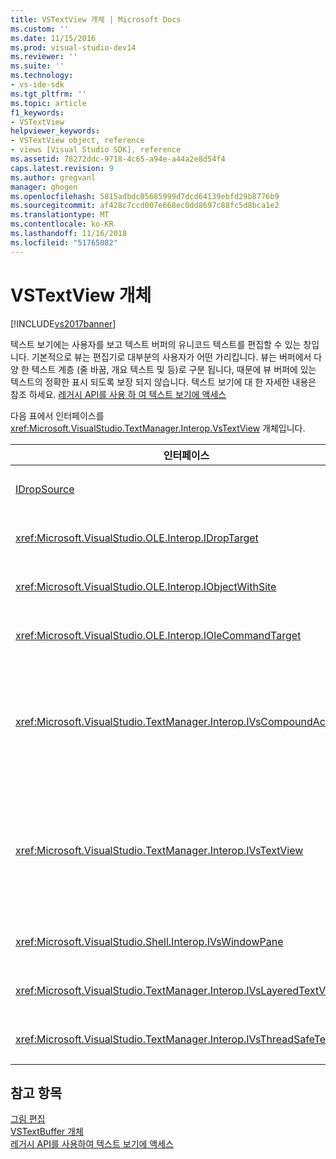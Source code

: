 ```yaml
---
title: VSTextView 개체 | Microsoft Docs
ms.custom: ''
ms.date: 11/15/2016
ms.prod: visual-studio-dev14
ms.reviewer: ''
ms.suite: ''
ms.technology:
- vs-ide-sdk
ms.tgt_pltfrm: ''
ms.topic: article
f1_keywords:
- VSTextView
helpviewer_keywords:
- VSTextView object, reference
- views [Visual Studio SDK], reference
ms.assetid: 78272ddc-9718-4c65-a94e-a44a2e8d54f4
caps.latest.revision: 9
ms.author: gregvanl
manager: ghogen
ms.openlocfilehash: 5815adbdc05685999d7dcd64139ebfd29b8776b9
ms.sourcegitcommit: af428c7ccd007e668ec0dd8697c88fc5d8bca1e2
ms.translationtype: MT
ms.contentlocale: ko-KR
ms.lasthandoff: 11/16/2018
ms.locfileid: "51765082"
---
```

# <a name="vstextview-object"></a>VSTextView 개체
[!INCLUDE[vs2017banner](../includes/vs2017banner.md)]

텍스트 보기에는 사용자를 보고 텍스트 버퍼의 유니코드 텍스트를 편집할 수 있는 창입니다. 기본적으로 뷰는 편집기로 대부분의 사용자가 어떤 가리킵니다. 뷰는 버퍼에서 다양 한 텍스트 계층 (줄 바꿈, 개요 텍스트 및 등)로 구분 됩니다, 때문에 뷰 버퍼에 있는 텍스트의 정확한 표시 되도록 보장 되지 않습니다. 텍스트 보기에 대 한 자세한 내용은 참조 하세요. [레거시 API를 사용 하 여 텍스트 보기에 액세스](../extensibility/accessing-thetext-view-by-using-the-legacy-api.md)  
  
 다음 표에서 인터페이스를 <xref:Microsoft.VisualStudio.TextManager.Interop.VsTextView> 개체입니다.  
  
|인터페이스|설명|  
|---------------|-----------------|  
|[IDropSource](http://msdn.microsoft.com/library/windows/desktop/ms690071)|표준 OLE 인터페이스입니다.|  
|<xref:Microsoft.VisualStudio.OLE.Interop.IDropTarget>|표준 OLE 인터페이스입니다.|  
|<xref:Microsoft.VisualStudio.OLE.Interop.IObjectWithSite>|표준 OLE 인터페이스입니다.|  
|<xref:Microsoft.VisualStudio.OLE.Interop.IOleCommandTarget>|표준 OLE 인터페이스입니다.|  
|<xref:Microsoft.VisualStudio.TextManager.Interop.IVsCompoundAction>|복합 작업 (즉, 실행 취소/다시 실행의 단일 단위로 그룹화 된 작업)를 만들을 수 있습니다.|  
|<xref:Microsoft.VisualStudio.TextManager.Interop.IVsTextView>|관리 및 보기를 액세스 하기 위한 기본 메서드를 제공 합니다. `IVsTextView` 하지 스레드로부터 안전 합니다.|  
|<xref:Microsoft.VisualStudio.Shell.Interop.IVsWindowPane>|만들고는 창을 관리 합니다.|  
|<xref:Microsoft.VisualStudio.TextManager.Interop.IVsLayeredTextView>|텍스트 계층 상호 작용합니다.|  
|<xref:Microsoft.VisualStudio.TextManager.Interop.IVsThreadSafeTextView>|다른 스레드에서 작업을 수행합니다.|  
  
## <a name="see-also"></a>참고 항목  
 [그림 편집](http://msdn.microsoft.com/en-us/f08872bd-fd9c-4e36-8cf2-a2a2622ef986)   
 [VSTextBuffer 개체](../extensibility/vstextbuffer-object.md)   
 [레거시 API를 사용하여 텍스트 보기에 액세스](../extensibility/accessing-thetext-view-by-using-the-legacy-api.md)

